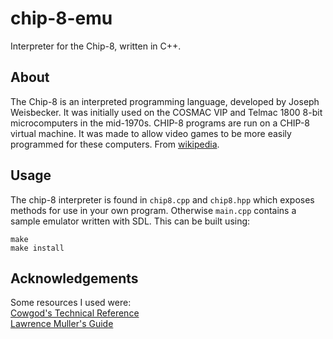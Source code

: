 # chip-8-emu
 Interpreter for the Chip-8, written in C++.

## About
The Chip-8 is an interpreted programming language, developed by Joseph Weisbecker. It was initially used on the COSMAC VIP and Telmac 1800 8-bit microcomputers in the mid-1970s. CHIP-8 programs are run on a CHIP-8 virtual machine. It was made to allow video games to be more easily programmed for these computers. From [wikipedia](https://en.wikipedia.org/wiki/CHIP-8).

## Usage 
The chip-8 interpreter is found in `chip8.cpp` and `chip8.hpp` which exposes methods for use in your own program. Otherwise `main.cpp` contains a sample emulator written with SDL. This can be built using:
```
make
make install
```

## Acknowledgements
Some resources I used were:  
[Cowgod's Technical Reference](http://devernay.free.fr/hacks/chip8/C8TECH10.HTM)  
[Lawrence Muller's Guide](http://www.multigesture.net/articles/how-to-write-an-emulator-chip-8-interpreter/)
